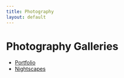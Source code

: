 ```yaml
---
title: Photography
layout: default
---
```


# Photography Galleries

* [Portfolio](http://adobe.ly/1HpBHNQ)
* [Nightscapes](http://adobe.ly/1SMahh5)

